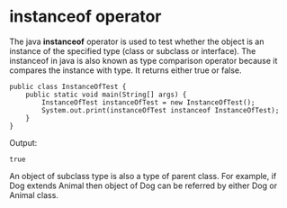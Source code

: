 # instanceof operator

The java **instanceof** operator is used to test whether the object is an instance of the specified type (class or subclass or interface). The instanceof in java is also known as type comparison operator because it compares the instance with type. It returns either true or false.

```
public class InstanceOfTest {
    public static void main(String[] args) {
        InstanceOfTest instanceOfTest = new InstanceOfTest();
        System.out.print(instanceOfTest instanceof InstanceOfTest);
    }
}
```

Output:
```
true
```

An object of subclass type is also a type of parent class. For example, if Dog extends Animal then object of Dog can be referred by either Dog or Animal class.
